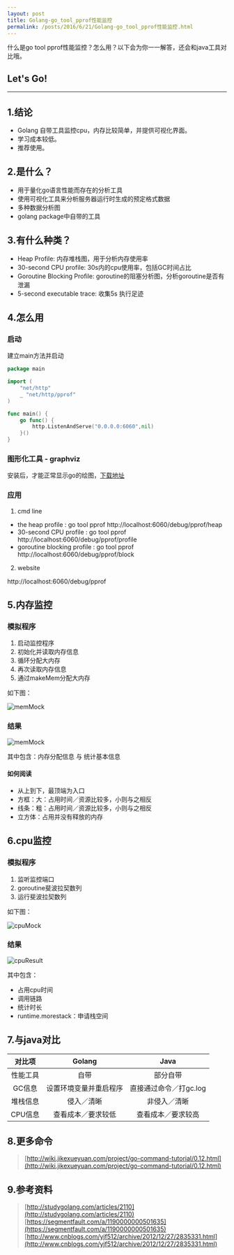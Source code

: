 ```yaml
---
layout: post
title: Golang-go_tool_pprof性能监控
permalink: /posts/2016/6/21/Golang-go_tool_pprof性能监控.html
---
```


什么是go tool pprof性能监控？怎么用？以下会为你一一解答，还会和java工具对比哦。

## Let's Go!
-----

## 1.结论

* Golang 自带工具监控cpu，内存比较简单，并提供可视化界面。
* 学习成本较低。
* 推荐使用。

## 2.是什么？

* 用于量化go语言性能而存在的分析工具
* 使用可视化工具来分析服务器运行时生成的预定格式数据
* 多种数据分析图
* golang package中自带的工具

## 3.有什么种类？

* Heap Profile: 内存堆栈图，用于分析内存使用率
* 30-second CPU profile: 30s内的cpu使用率，包括GC时间占比
* Goroutine Blocking Profile: goroutine的阻塞分析图，分析goroutine是否有泄漏
* 5-second executable trace: 收集5s 执行足迹

## 4.怎么用

### 启动

建立main方法并启动

``` go
package main

import (
	"net/http"
	_ "net/http/pprof"
)

func main() {
	go func() {
		http.ListenAndServe("0.0.0.0:6060",nil)
	}()
}
```

### 图形化工具 - graphviz

安装后，才能正常显示go的绘图，[下载地址](http://119.147.135.245/tech.down.sina.com.cn/20120204/a76dfa78/graphviz-2.28.0.msi?fn=&ssig=JqViplY8Zw&Expires=1465889507&KID=sae,230kw3wk15&ip=1465810307,125.88.149.36&corp=1)

### 应用

1. cmd line

* the heap profile : go tool pprof http://localhost:6060/debug/pprof/heap
* 30-second CPU profile : go tool pprof http://localhost:6060/debug/pprof/profile
* goroutine blocking profile : go tool pprof http://localhost:6060/debug/pprof/block

2. website

http://localhost:6060/debug/pprof

## 5.内存监控

### 模拟程序
1. 启动监控程序
2. 初始化并读取内存信息
3. 循环分配大内存
4. 再次读取内存信息
5. 通过makeMem分配大内存

如下图：

![memMock](/images/gopprof/memMock.png)

### 结果

![memMock](/images/gopprof/memResult.png)

其中包含：内存分配信息 与 统计基本信息

#### 如何阅读
* 从上到下，最顶端为入口
* 方框：大：占用时间／资源比较多，小则与之相反
* 线条：粗：占用时间／资源比较多，小则与之相反
* 立方体：占用并没有释放的内存

## 6.cpu监控

### 模拟程序
1. 监听监控端口
2. goroutine斐波拉契数列
3. 运行斐波拉契数列

如下图：

![cpuMock](/images/gopprof/cpuMock.png)

### 结果

![cpuResult](/images/gopprof/cpuResult.png)

其中包含：

* 占用cpu时间
* 调用链路
* 统计时长
* runtime.morestack：申请栈空间

## 7.与java对比


| 对比项        | Golang           | Java  |
| :-------------: |:-------------:| :-----:|
| 性能工具     | 自带      |    部分自带 |
| GC信息      | 设置环境变量并重启程序 | 直接通过命令／打gc.log |
| 堆栈信息     | 侵入／清晰      |   非侵入／清晰 |
| CPU信息     | 查看成本／要求较低      |  查看成本／要求较高   |


## 8.更多命令
> [http://wiki.jikexueyuan.com/project/go-command-tutorial/0.12.html](http://wiki.jikexueyuan.com/project/go-command-tutorial/0.12.html)

## 9.参考资料
> [http://studygolang.com/articles/2110](http://studygolang.com/articles/2110)
> [https://segmentfault.com/a/1190000000501635](https://segmentfault.com/a/1190000000501635)
> [http://www.cnblogs.com/yjf512/archive/2012/12/27/2835331.html](http://www.cnblogs.com/yjf512/archive/2012/12/27/2835331.html)
